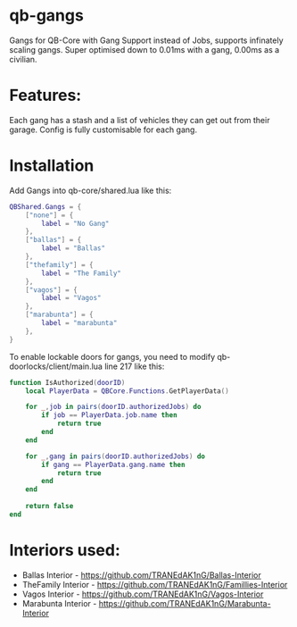 # qb-gangs
Gangs for QB-Core with Gang Support instead of Jobs, supports infinately scaling gangs. Super optimised down to 0.01ms with a gang, 0.00ms as a civilian.

# Features:

Each gang has a stash and a list of vehicles they can get out from their garage. Config is fully customisable for each gang.

# Installation
Add Gangs into qb-core/shared.lua like this:
```lua
QBShared.Gangs = {
	["none"] = {
		label = "No Gang"
	},
	["ballas"] = {
		label = "Ballas"
	},
	["thefamily"] = {
		label = "The Family"
	},
	["vagos"] = {
		label = "Vagos"
	},
	["marabunta"] = {
		label = "marabunta"
	},
}

```

To enable lockable doors for gangs, you need to modify qb-doorlocks/client/main.lua line 217 like this:
```lua
function IsAuthorized(doorID)
	local PlayerData = QBCore.Functions.GetPlayerData()

	for _,job in pairs(doorID.authorizedJobs) do
		if job == PlayerData.job.name then
			return true
		end
	end

	for _,gang in pairs(doorID.authorizedJobs) do
		if gang == PlayerData.gang.name then
			return true
		end
	end
	
	return false
end
```

# Interiors used:

- Ballas Interior - https://github.com/TRANEdAK1nG/Ballas-Interior
- TheFamily Interior - https://github.com/TRANEdAK1nG/Famillies-Interior
- Vagos Interior - https://github.com/TRANEdAK1nG/Vagos-Interior
- Marabunta Interior - https://github.com/TRANEdAK1nG/Marabunta-Interior
